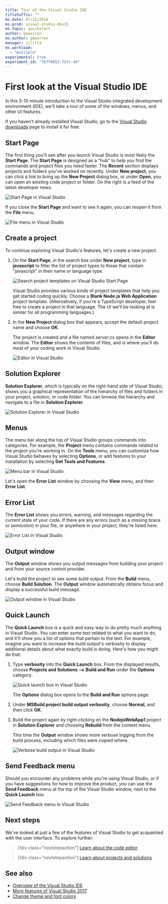 ```yaml
---
title: Tour of the Visual Studio IDE
titleSuffix: ""
ms.date: 07/12/2018
ms.prod: visual-studio-dev15
ms.topic: quickstart
author: gewarren
ms.author: gewarren
manager: jillfra
ms.workload:
  - "multiple"
experimental: true
experiment_id: "7b7f8053-75fc-4d"
---
```

# First look at the Visual Studio IDE

In this 5-10 minute introduction to the Visual Studio integrated development environment (IDE), we'll take a tour of some of the windows, menus, and other UI features.

If you haven't already installed Visual Studio, go to the [Visual Studio downloads](https://visualstudio.microsoft.com/downloads/?utm_medium=microsoft&utm_source=docs.microsoft.com&utm_campaign=inline+link&utm_content=download+vs2017) page to install it for free.

## Start Page

The first thing you'll see after you launch Visual Studio is most likely the **Start Page**. The **Start Page** is designed as a "hub" to help you find the commands and project files you need faster. The **Recent** section displays projects and folders you've worked on recently. Under **New project**, you can click a link to bring up the **New Project** dialog box, or under **Open**, you can open an existing code project or folder. On the right is a feed of the latest developer news.

![Start Page in Visual Studio](media/start-page.png)

If you close the **Start Page** and want to see it again, you can reopen it from the **File** menu.

![File menu in Visual Studio](media/quickstart-IDE-file-menu-large.png)

## Create a project

To continue exploring Visual Studio's features, let's create a new project.

1. On the **Start Page**, in the search box under **New project**, type in **javascript** to filter the list of project types to those that contain "javascript" in their name or language type.

   ![Search project templates on Visual Studio Start Page](media/start-page-search-templates.png)

   Visual Studio provides various kinds of project templates that help you get started coding quickly. Choose a **Blank Node.js Web Application** project template. (Alternatively, if you're a TypeScript developer, feel free to create a project in that language. The UI we'll be looking at is similar for all programming languages.)

1. In the **New Project** dialog box that appears, accept the default project name and choose **OK**.

   The project is created and a file named *server.cs* opens in the **Editor** window. The **Editor** shows the contents of files, and is where you'll do most of your coding work in Visual Studio.

   ![Editor in Visual Studio](media/editor.png)

## Solution Explorer

**Solution Explorer**, which is typically on the right-hand side of Visual Studio, shows you a graphical representation of the hierarchy of files and folders in your project, solution, or code folder. You can browse the hierarchy and navigate to a file in **Solution Explorer**.

![Solution Explorer in Visual Studio](media/quickstart-IDE-solution-explorer.png)

## Menus

The menu bar along the top of Visual Studio groups commands into categories. For example, the **Project** menu contains commands related to the project you're working in. On the **Tools** menu, you can customize how Visual Studio behaves by selecting **Options**, or add features to your installation by selecting **Get Tools and Features**.

![Menu bar in Visual Studio](media/quickstart-IDE-menu-bar.png)

Let's open the **Error List** window by choosing the **View** menu, and then **Error List**.

## Error List

The **Error List** shows you errors, warning, and messages regarding the current state of your code. If there are any errors (such as a missing brace or semicolon) in your file, or anywhere in your project, they're listed here.

![Error List in Visual Studio](media/quickstart-IDE-error-list.png)

## Output window

The **Output** window shows you output messages from building your project and from your source control provider.

Let's build the project to see some build output. From the **Build** menu, choose **Build Solution**. The **Output** window automatically obtains focus and display a successful build message.

![Output window in Visual Studio](media/build-output-minimal.png)

## Quick Launch

The **Quick Launch** box is a quick and easy way to do pretty much anything in Visual Studio. You can enter some text related to what you want to do, and it'll show you a list of options that pertain to the text. For example, imagine you want to increase the build output's verbosity to display additional details about what exactly build is doing. Here's how you might do that:

1. Type **verbosity** into the **Quick Launch** box. From the displayed results, choose **Projects and Solutions --> Build and Run** under the **Options** category.

   ![Quick launch box in Visual Studio](media/quickstart-IDE-quick-launch.png)

   The **Options** dialog box opens to the **Build and Run** options page.

1. Under **MSBuild project build output verbosity**, choose **Normal**, and then click **OK**.

1. Build the project again by right-clicking on the **NodejsWebApp1** project in **Solution Explorer** and choosing **Rebuild** from the context menu.

   This time the **Output** window shows more verbose logging from the build process, including which files were copied where.

   ![Verbose build output in Visual Studio](media/build-output-verbose.png)

## Send Feedback menu

Should you encounter any problems while you're using Visual Studio, or if you have suggestions for how to improve the product, you can use the **Send Feedback** menu at the top of the Visual Studio window, next to the **Quick Launch** box.

![Send Feedback menu in Visual Studio](media/quickstart-IDE-send-feedback.png)

## Next steps

We've looked at just a few of the features of Visual Studio to get acquainted with the user interface. To explore further:

> [!div class="nextstepaction"]
> [Learn about the code editor](../get-started/write-and-edit-code.md)

> [!div class="nextstepaction"]
> [Learn about projects and solutions](../get-started/tutorial-projects-solutions.md)

## See also

- [Overview of the Visual Studio IDE](../get-started/visual-studio-ide.md)
- [More features of Visual Studio 2017](../ide/advanced-feature-overview.md)
- [Change theme and font colors](../ide/quickstart-personalize-the-ide.md)

